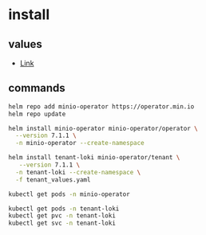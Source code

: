 # install

## values

- [Link](https://docs.min.io/community/minio-object-store/operations/deployments/k8s-deploy-minio-tenant-on-kubernetes.html)

## commands

```bash
helm repo add minio-operator https://operator.min.io
helm repo update
```

```bash
helm install minio-operator minio-operator/operator \
  --version 7.1.1 \
  -n minio-operator --create-namespace

helm install tenant-loki minio-operator/tenant \
   --version 7.1.1 \
  -n tenant-loki --create-namespace \
  -f tenant_values.yaml
```

```bash
kubectl get pods -n minio-operator

kubectl get pods -n tenant-loki
kubectl get pvc -n tenant-loki
kubectl get svc -n tenant-loki
```
